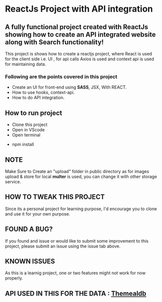 # ReactJs Project with API integration
## A fully functional project created with ReactJs showing how to create an API integrated website along with Search functionality!
This project is shows how to create a reactjs project, where React is used for the client side i.e. UI , for api calls Axios is used and context api is used for maintaining data.
### Following are the points covered in this project
+ Create an UI for front-end using **SASS**, JSX, With REACT.
+ How to use hooks, context-api.
+ How to do API integration.
## How to run project
- Clone this project
- Open in VScode
- Open terminal
 * npm install

## NOTE
Make Sure to Create an "upload" folder in public directory as for images upload & store  for local **multer** is used, you can change it with other storage service.

## HOW TO TWEAK THIS PROJECT
  Since its a personal project for learning purpose, I'd encourage you to clone and use it for your own purpose.

## FOUND A BUG?
If you found and issue or would like to submit some improvement to this project, please submit an issue using the issue tab above.

## KNOWN ISSUES
As this is a learnig project, one or two features might not work for now properly.

## API USED IN THIS FOR THE DATA : [Themealdb](https://www.themealdb.com/api.php)

